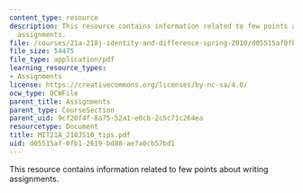 ```yaml
---
content_type: resource
description: This resource contains information related to few points about writing
  assignments.
file: /courses/21a-218j-identity-and-difference-spring-2010/d05515af0fb12619bd88ae7a0cb57bd1_MIT21A_218JS10_tips.pdf
file_size: 54475
file_type: application/pdf
learning_resource_types:
- Assignments
license: https://creativecommons.org/licenses/by-nc-sa/4.0/
ocw_type: OCWFile
parent_title: Assignments
parent_type: CourseSection
parent_uid: 9cf20f4f-8a75-52a1-e0cb-2c5c71c264ea
resourcetype: Document
title: MIT21A_218JS10_tips.pdf
uid: d05515af-0fb1-2619-bd88-ae7a0cb57bd1
---
```

This resource contains information related to few points about writing assignments.